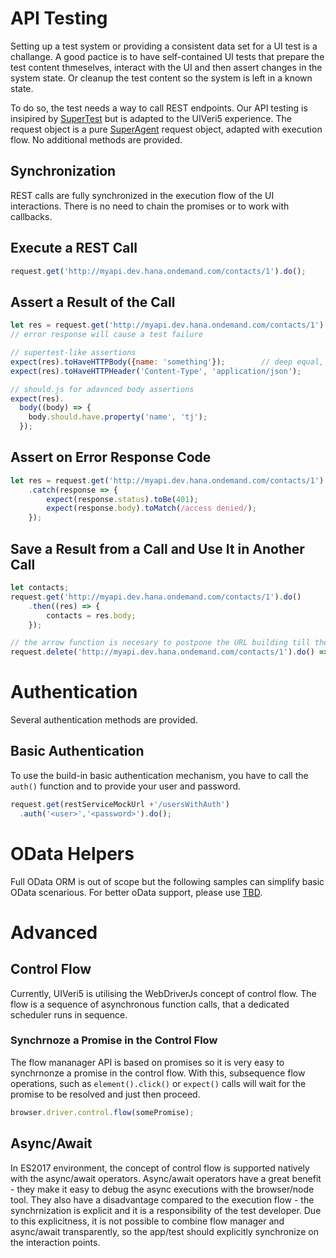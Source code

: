 # API Testing
Setting up a test system or providing a consistent data set for a UI test is a challange. A good pactice is to have self-contained UI tests that prepare the test content thmeselves, interact with the UI and then assert changes in the system state. Or cleanup the test content so the system is left in a known state.

To do so, the test needs a way to call REST endpoints. Our API testing is insipired by [SuperTest](https://github.com/visionmedia/supertest) but is adapted to the UIVeri5 experience. The request object is a pure [SuperAgent](https://github.com/visionmedia/superagent) request object, adapted with execution flow. No additional methods are provided.

## Synchronization
REST calls are fully synchronized in the execution flow of the UI interactions. There is no need to chain the promises or to work with callbacks.

## Execute a REST Call
```javascript
request.get('http://myapi.dev.hana.ondemand.com/contacts/1').do();
```

## Assert a Result of the Call
```javascript
let res = request.get('http://myapi.dev.hana.ondemand.com/contacts/1').do();
// error response will cause a test failure

// supertest-like assertions
expect(res).toHaveHTTPBody({name: 'something'});        // deep equal, string equal, regexp
expect(res).toHaveHTTPHeader('Content-Type', 'application/json');

// should.js for adavnced body assertions
expect(res).
  body((body) => {
    body.should.have.property('name', 'tj');
  });
```

## Assert on Error Response Code
```javascript
let res = request.get('http://myapi.dev.hana.ondemand.com/contacts/1').do()
    .catch(response => {
        expect(response.status).toBe(401);
        expect(response.body).toMatch(/access denied/);
    });
```

## Save a Result from a Call and Use It in Another Call
```javascript
let contacts;
request.get('http://myapi.dev.hana.ondemand.com/contacts/1').do()
    .then((res) => {
        contacts = res.body;
    });

// the arrow function is necesary to postpone the URL building till the actual execution time
request.delete('http://myapi.dev.hana.ondemand.com/contacts/1').do() => `/contacts/{contacts[0].id}`);
```

# Authentication
Several authentication methods are provided.

## Basic Authentication
To use the build-in basic authentication mechanism, you have to call the `auth()` function and to provide your user and password.
```javascript
request.get(restServiceMockUrl +'/usersWithAuth')
  .auth('<user>','<password>').do();
```

# OData Helpers
Full OData ORM is out of scope but the following samples can simplify basic OData scenarious. For better oData support, please use [TBD]().

# Advanced
## Control Flow
Currently, UIVeri5 is utilising the WebDriverJs concept of control flow. The flow is a sequence of asynchronous function calls, that a dedicated scheduler runs in sequence.

### Synchrnoze a Promise in the Control Flow
The flow mananager API is based on promises so it is very easy to synchrnonze a promise in the control flow. With this, subsequence flow operations, such as `element().click()` or `expect()` calls will wait for the promise to be resolved and just then proceed.

````javascript
browser.driver.control.flow(somePromise);
````

## Async/Await
 In ES2017 environment, the concept of control flow is supported natively with the async/await operators. Async/await operators have a great benefit - they make it easy to debug the async executions with the browser/node tool. They also have a disadvantage compared to the execution flow - the synchrnization is explicit and it is a responsibility of the test developer. Due to this explicitness, it is not possible to combine flow manager and async/await transparently, so the app/test should explicitly synchronize on the interaction points.
